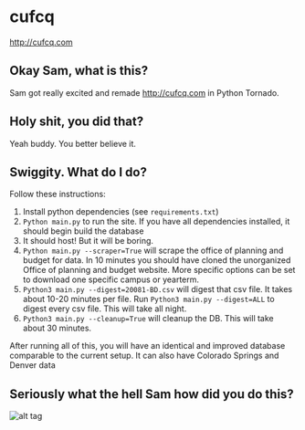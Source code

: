 # cufcq
http://cufcq.com

## Okay Sam, what is this?
Sam got really excited and remade http://cufcq.com in Python Tornado.

## Holy shit, you did that?
Yeah buddy. You better believe it.

## Swiggity. What do I do?
Follow these instructions:

1. Install python dependencies (see `requirements.txt`)
2. `Python main.py` to run the site. If you have all dependencies installed, it should begin build the database
3. It should host! But it will be boring.
4. `Python main.py --scraper=True` will scrape the office of planning and budget for data. In 10 minutes you should have cloned the unorganized Office of planning and budget website. More specific options can be set to download one specific campus or yearterm.
5. `Python3 main.py --digest=20081-BD.csv` will digest that csv file. It takes about 10-20 minutes per file. Run `Python3 main.py --digest=ALL` to digest every csv file. This will take all night.
6. `Python3 main.py --cleanup=True` will cleanup the DB. This will take about 30 minutes.

After running all of this, you will have an identical and improved database comparable to the current setup. It can also have Colorado Springs and Denver data

## Seriously what the hell Sam how did you do this?
![alt tag](http://i.imgur.com/YdmGHYG.gif)
